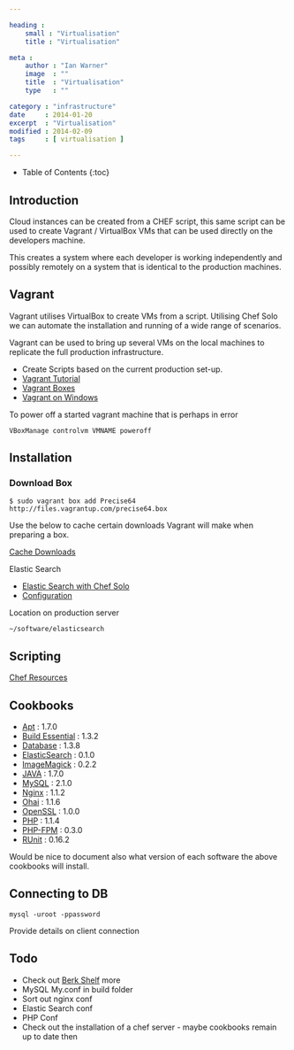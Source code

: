 ```yaml
---

heading :
    small : "Virtualisation"
    title : "Virtualisation"

meta :
    author : "Ian Warner"
    image  : ""
    title  : "Virtualisation"
    type   : ""

category : "infrastructure"
date     : 2014-01-20
excerpt  : "Virtualisation"
modified : 2014-02-09
tags     : [ virtualisation ]

---
```


* Table of Contents
{:toc}

## Introduction

Cloud instances can be created from a CHEF script, this same script can
be used to create Vagrant / VirtualBox VMs that can be used directly on
the developers machine.

This creates a system where each developer is working independently
and possibly remotely on a system that is identical to the production
machines.

## Vagrant
Vagrant utilises VirtualBox to create VMs from a script. Utilising
Chef Solo we can automate the installation and running of a wide range
of scenarios.

Vagrant can be used to bring up several VMs on the local machines to
replicate the full production infrastructure.

* Create Scripts based on the current production set-up.
* [Vagrant Tutorial](http://iostudio.github.com/LunchAndLearn/2012/03/21/vagrant.html)
* [Vagrant Boxes](https://github.com/mitchellh/vagrant/wiki/Available-Vagrant-Boxes)
* [Vagrant on Windows](http://www.enrise.com/2012/12/git-and-vagrant-in-a-windows-environment/)

To power off a started vagrant machine that is perhaps in error

    VBoxManage controlvm VMNAME poweroff

## Installation

### Download Box

    $ sudo vagrant box add Precise64 http://files.vagrantup.com/precise64.box

Use the below to cache certain downloads Vagrant will make when preparing a box.

[Cache Downloads](https://github.com/avit/vagrant-apt_cache)

Elastic Search

* [Elastic Search with Chef Solo](http://www.elasticsearch.org/tutorials/2012/03/21/deploying-elasticsearch-with-chef-solo.html)
* [Configuration](http://www.elasticsearch.org/guide/reference/setup/configuration.html)

Location on production server

    ~/software/elasticsearch

## Scripting

[Chef Resources](http://wiki.opscode.com/display/chef/Resources)

## Cookbooks

* [Apt](http://community.opscode.com/cookbooks/apt)                         : 1.7.0
* [Build Essential](http://community.opscode.com/cookbooks/build-essential) : 1.3.2
* [Database](http://community.opscode.com/cookbooks/database)               : 1.3.8
* [ElasticSearch](http://community.opscode.com/cookbooks/elasticsearch)     : 0.1.0
* [ImageMagick](http://community.opscode.com/cookbooks/imagemagick)         : 0.2.2
* [JAVA](http://community.opscode.com/cookbooks/java)                       : 1.7.0
* [MySQL](http://community.opscode.com/cookbooks/mysql)                     : 2.1.0
* [Nginx](http://community.opscode.com/cookbooks/nginx)                     : 1.1.2
* [Ohai](http://community.opscode.com/cookbooks/ohai)                       : 1.1.6
* [OpenSSL](http://community.opscode.com/cookbooks/openssl)                 : 1.0.0
* [PHP](http://community.opscode.com/cookbooks/php)                         : 1.1.4
* [PHP-FPM](http://community.opscode.com/cookbooks/php-fpm)                 : 0.3.0
* [RUnit](http://community.opscode.com/cookbooks/runit)                     : 0.16.2

Would be nice to document also what version of each software the above cookbooks will install.

## Connecting to DB

    mysql -uroot -ppassword

Provide details on client connection

## Todo
* Check out [Berk Shelf](http://berkshelf.com/) more
* MySQL My.conf in build folder
* Sort out nginx conf
* Elastic Search conf
* PHP Conf
* Check out the installation of a chef server - maybe cookbooks remain up to date then